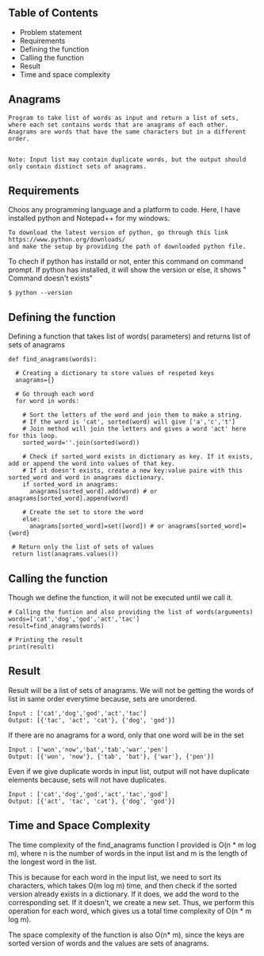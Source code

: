 ## Table of Contents

- Problem statement
- Requirements
- Defining the function
- Calling the function
- Result
- Time and space complexity 

## Anagrams



```shell
Program to take list of words as input and return a list of sets, where each set contains words that are anagrams of each other.
Anagrams are words that have the same characters but in a different order.


Note: Input list may contain duplicate words, but the output should only contain distinct sets of anagrams.

```

## Requirements
Choos any programming language and a platform to code. Here, I have installed python and Notepad++ for my windows.

```shell
To download the latest version of python, go through this link https://www.python.org/downloads/
and make the setup by providing the path of downloaded python file.
```
To chech if python has installd or not, enter this command on command prompt. If python has installed, it will show the version or else, it shows " Command doesn't exists"
``` shell
$ python --version
```
## Defining the function
Defining a function that takes list of words( parameters) and returns list of sets of anagrams
```shell
def find_anagrams(words):

  # Creating a dictionary to store values of respeted keys
  anagrams={}
  
  # Go through each word
  for word in words:
  
    # Sort the letters of the word and join them to make a string.
    # If the word is 'cat', sorted(word) will give ['a','c','t']
    # Join method will join the letters and gives a word 'act' here for this loop.
    sorted_word=''.join(sorted(word))
    
    # Check if sorted_word exists in dictionary as key. If it exists, add or append the word into values of that key.
    # If it doesn't exists, create a new key:value paire with this sorted_word and word in anagrams dictionary.
    if sorted_word in anagrams:
      anagrams[sorted_word].add(word) # or anagrams[sorted_word].append(word)
      
    # Create the set to store the word
    else:
      anagrams[sorted_word]=set([word]) # or anagrams[sorted_word]={word}
      
 # Return only the list of sets of values 
 return list(anagrams.values())
  ```
  
## Calling the function

Though we define the function, it will not be executed until we call it.

``` shell
# Calling the funtion and also providing the list of words(arguments)
words=['cat','dog','god','act','tac']
result=find_anagrams(words)

# Printing the result
print(result)
```

## Result
Result will be a list of sets of anagrams. We will not be getting the words of list in same order everytime because, sets are unordered.
``` shell
Input : ['cat','dog','god','act','tac']
Output: [{'tac', 'act', 'cat'}, {'dog', 'god'}]
```
If there are no anagrams for a word, only that one word will be in the set
``` shell
Input : ['won','now','bat','tab','war','pen']
Output: [{'won', 'now'}, {'tab', 'bat'}, {'war'}, {'pen'}]
```
Even if we give duplicate words in input list, output will not have duplicate elements because, sets will not have duplicates.
``` shell
Input : ['cat','dog','god','act','tac','god']
Output: [{'act', 'tac', 'cat'}, {'dog', 'god'}]
```

## Time and Space Complexity
The time complexity of the find_anagrams function I provided is O(n * m log m), where n is the number of words in the input list and m is the length of the longest word in the list.

This is because for each word in the input list, we need to sort its characters, which takes O(m log m) time, and then check if the sorted version already exists in a dictionary. If it does, we add the word to the corresponding set. If it doesn't, we create a new set. Thus, we perform this operation for each word, which gives us a total time complexity of O(n * m log m).

The space complexity of the function is also O(n* m), since the keys are sorted version of words and the values are sets of anagrams.
